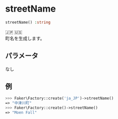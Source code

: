 # streetName
```php
streetName() :string
```
:jp: :us:  
町名を生成します。

## パラメータ
なし

## 例
```php
>>> Faker\Factory::create('ja_JP')->streetName()
=> "中津川町"
>>> Faker\Factory::create()->streetName()
=> "Moen Fall"
```
